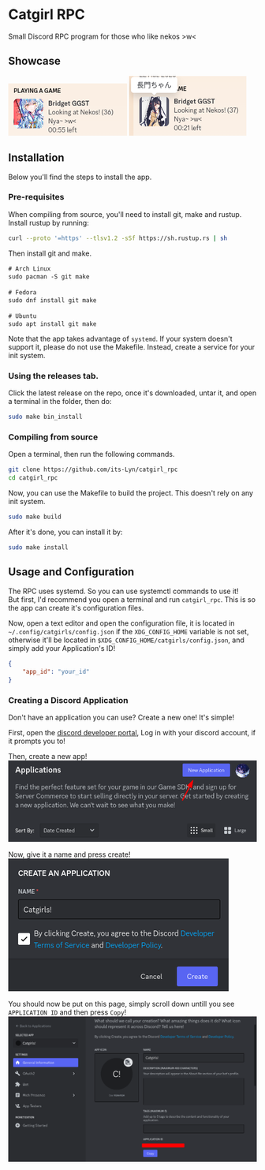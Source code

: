 # Catgirl RPC

Small Discord RPC program for those who like nekos >w<

## Showcase
![Showcase](./assets/RPC_showcase.png)
![Showcase Artist](./assets/RPC_artist.png)

## Installation
Below you'll find the steps to install the app.

### Pre-requisites
When compiling from source, you'll need to install git, make and rustup.
Install rustup by running:
```bash
curl --proto '=https' --tlsv1.2 -sSf https://sh.rustup.rs | sh
```

Then install git and make.
```
# Arch Linux
sudo pacman -S git make

# Fedora
sudo dnf install git make

# Ubuntu
sudo apt install git make
```

Note that the app takes advantage of `systemd`. If your system doesn't support it, please do not use the Makefile. Instead, create a service for your init system.

### Using the releases tab.
Click the latest release on the repo, once it's downloaded, untar it, and open a terminal in the folder, then do:

```bash
sudo make bin_install
```

### Compiling from source
Open a terminal, then run the following commands.

```bash
git clone https://github.com/its-Lyn/catgirl_rpc
cd catgirl_rpc
```

Now, you can use the Makefile to build the project. This doesn't rely on any init system.

```bash
sudo make build
```

After it's done, you can install it by:

```bash
sudo make install
```

## Usage and Configuration

The RPC uses systemd. So you can use systemctl commands to use it! <br>
But first, I'd recommend you open a terminal and run `catgirl_rpc`. This is so the app can create it's configuration files. <br>

Now, open a text editor and open the configuration file, it is located in `~/.config/catgirls/config.json` if the `XDG_CONFIG_HOME` variable is not set, otherwise it'll be located in `$XDG_CONFIG_HOME/catgirls/config.json`, and simply add your Application's ID!

```json
{
    "app_id": "your_id"
}
```

### Creating a Discord Application
Don't have an application you can use? Create a new one! It's simple!

First, open the [discord developer portal](https://discord.com/developers/applications), Log in with your discord account, if it prompts you to!

Then, create a new app!
![Create an app](./assets/Tutorial/tutorial_create.png)

Now, give it a name and press create!
![Name App](./assets/Tutorial/tutorial_name.png)

You should now be put on this page, simply scroll down untill you see `APPLICATION ID` and then press `Copy`!
![Get App ID](./assets/Tutorial/tutorial_id.png)
